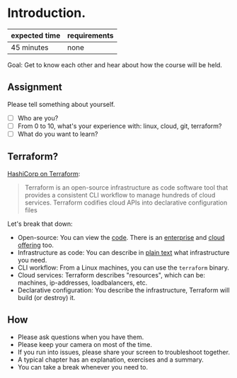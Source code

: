 # Introduction.

|expected time|requirements|
|-------------|------------|
|45 minutes   |none        |

Goal: Get to know each other and hear about how the course will be held.

## Assignment

Please tell something about yourself.

- [ ] Who are you?
- [ ] From 0 to 10, what's your experience with: linux, cloud, git, terraform?
- [ ] What do you want to learn?

## Terraform?

[HashiCorp on Terraform](https://www.terraform.io/):

> Terraform is an open-source infrastructure as code software tool that provides a consistent CLI workflow to manage hundreds of cloud services. Terraform codifies cloud APIs into declarative configuration files

Let's break that down:

- Open-source: You can view the [code](https://github.com/hashicorp/terraform). There is an [enterprise](https://www.terraform.io/docs/enterprise/index.html) and [cloud offering](https://www.terraform.io/docs/cloud/index.html) too.
- Infrastructure as code: You can describe in [plain text](https://github.com/robertdebock/terraform-demo/blob/master/do.tf) what infrastructure you need.
- CLI workflow: From a Linux machines, you can use the `terraform` binary.
- Cloud services: Terraform describes "resources", which can be: machines, ip-addresses, loadbalancers, etc.
- Declarative configuration: You describe the infrastructure, Terraform will build (or destroy) it.

## How

- Please ask questions when you have them.
- Please keep your camera on most of the time.
- If you run into issues, please share your screen to troubleshoot together.
- A typical chapter has an explanation, exercises and a summary.
- You can take a break whenever you need to. 
